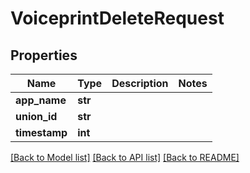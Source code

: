 # VoiceprintDeleteRequest

## Properties
Name | Type | Description | Notes
------------ | ------------- | ------------- | -------------
**app_name** | **str** |  | 
**union_id** | **str** |  | 
**timestamp** | **int** |  | 

[[Back to Model list]](../README.md#documentation-for-models) [[Back to API list]](../README.md#documentation-for-api-endpoints) [[Back to README]](../README.md)


